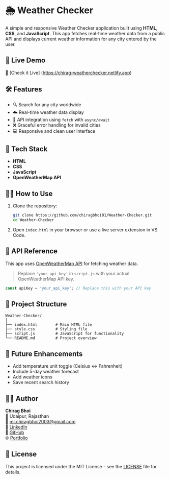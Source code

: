 # 🌦️ Weather Checker

A simple and responsive Weather Checker application built using **HTML**, **CSS**, and **JavaScript**. This app fetches real-time weather data from a public API and displays current weather information for any city entered by the user.

## 🚀 Live Demo

🔗 [Check it Live] (https://chirag-weatherchecker.netlify.app)

## 🛠️ Features

- 🔍 Search for any city worldwide  
- ☁️ Real-time weather data display  
- 📡 API integration using `fetch` with `async/await`  
- ❌ Graceful error handling for invalid cities  
- 💻 Responsive and clean user interface  

## 🧰 Tech Stack

- **HTML**
- **CSS**
- **JavaScript**
- **OpenWeatherMap API**

## 🧑‍💻 How to Use

1. Clone the repository:

   ```bash
   git clone https://github.com/chiragbhoi01/Weather-Checker.git
   cd Weather-Checker
   ```

2. Open `index.html` in your browser or use a live server extension in VS Code.

## 🔐 API Reference

This app uses [OpenWeatherMap API](https://openweathermap.org/api) for fetching weather data.

> Replace `'your_api_key'` in `script.js` with your actual OpenWeatherMap API key.

```javascript
const apiKey = 'your_api_key'; // Replace this with your API key
```

## 📁 Project Structure

```
Weather-Checker/
│
├── index.html        # Main HTML file
├── style.css         # Styling file
├── script.js         # JavaScript for functionality
└── README.md         # Project overview
```

## 📌 Future Enhancements

- Add temperature unit toggle (Celsius ↔ Fahrenheit)
- Include 5-day weather forecast
- Add weather icons
- Save recent search history

## 🙋‍♂️ Author

**Chirag Bhoi**  
📍 Udaipur, Rajasthan  
📧 [mr.chiragbhoi2003@gmail.com](mailto:mr.chiragbhoi2003@gmail.com)  
🔗 [LinkedIn](https://www.linkedin.com/in/chiragbhoi01)  
🔗 [GitHub](https://github.com/chiragbhoi01)  
🌐 [Portfolio](https://chiragbhoimarshal.netlify.app/)

## 📄 License

This project is licensed under the MIT License - see the [LICENSE](LICENSE) file for details.
